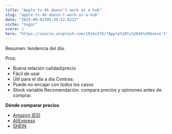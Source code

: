 ```yaml
---
title: "Apple tv 4k doesn't work as a hub"
slug: "apple-tv-4k-doesn-t-work-as-a-hub"
date: "2025-09-02T05:39:52.821Z"
niche: "hogar"
score: 1
hero: "https://source.unsplash.com/1024x576/?Apple%20tv%204k%20doesn't%20work%20as%20a%20hub"
---
```


Resumen: tendencia del día.

Pros:
- Buena relación calidad/precio
- Fácil de usar
- Útil para el día a día
Contras:
- Puede no encajar con todos los casos
- Stock variable
Recomendación: compara precios y opiniones antes de comprar.

**Dónde comparar precios**
- [Amazon (ES)](https://www.amazon.es/s?k=Apple%20tv%204k%20doesn't%20work%20as%20a%20hub&tag=teknovashop25-21&language=es_ES)
- [AliExpress](https://es.aliexpress.com/wholesale?SearchText=Apple%20tv%204k%20doesn't%20work%20as%20a%20hub)
- [SHEIN](https://es.shein.com/pdsearch/Apple%20tv%204k%20doesn't%20work%20as%20a%20hub/)
